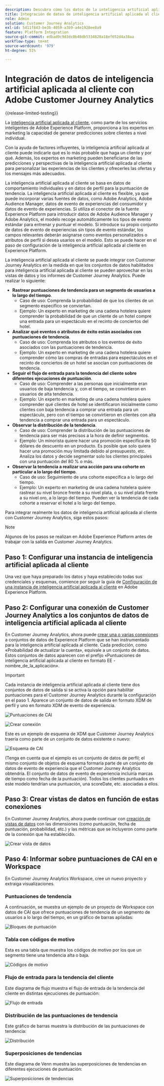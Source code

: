 ```yaml
---
description: Descubra cómo los datos de la inteligencia artificial aplicada al cliente de Adobe Experience Platform se integran con Workspace en Customer Journey Analytics.
title: Integración de datos de inteligencia artificial aplicada al cliente con Customer Journey Analytics
role: Admin
solution: Customer Journey Analytics
exl-id: 5411f843-be3b-4059-a3b9-a4e1928ee8a9
feature: Platform Integration
source-git-commit: edbad9c9d3dc0b48db5334828a18ef652d4a38aa
workflow-type: tm+mt
source-wordcount: '979'
ht-degree: 51%

---
```


# Integración de datos de inteligencia artificial aplicada al cliente con Adobe Customer Journey Analytics

{{release-limited-testing}}

La [inteligencia artificial aplicada al cliente](https://experienceleague.adobe.com/docs/experience-platform/intelligent-services/customer-ai/overview.html?lang=es), como parte de los servicios inteligentes de Adobe Experience Platform, proporciona a los expertos en marketing la capacidad de generar predicciones sobre clientes a nivel individual.

Con la ayuda de factores influyentes, la inteligencia artificial aplicada al cliente puede indicarle qué es lo más probable que haga un cliente y por qué. Además, los expertos en marketing pueden beneficiarse de las predicciones y perspectivas de la inteligencia artificial aplicada al cliente para personalizar las experiencias de los clientes y ofrecerles las ofertas y los mensajes más adecuados.

La inteligencia artificial aplicada al cliente se basa en datos de comportamiento individuales y en datos de perfil para la puntuación de tendencia. La inteligencia artificial aplicada al cliente es flexible, ya que puede incorporar varias fuentes de datos, como Adobe Analytics, Adobe Audience Manager, datos de evento de experiencias del consumidor y datos de evento de experiencias. Si utiliza el conector de la fuente Experience Platform para introducir datos de Adobe Audience Manager y Adobe Analytics, el modelo recoge automáticamente los tipos de evento estándar para entrenar y puntuar el modelo. Si introduce su propio conjunto de datos de evento de experiencias sin tipos de evento estándar, los campos relevantes deberán asignarse como eventos personalizados o atributos de perfil si desea usarlos en el modelo. Esto se puede hacer en el paso de configuración de la inteligencia artificial aplicada al cliente en Experience Platform.

La inteligencia artificial aplicada al cliente se puede integrar con Customer Journey Analytics en la medida en que los conjuntos de datos habilitados para inteligencia artificial aplicada al cliente se pueden aprovechar en las vistas de datos y los informes de Customer Journey Analytics. Puede realizar lo siguiente:

* **Rastrear puntuaciones de tendencia para un segmento de usuarios a lo largo del tiempo**.
   * Caso de uso: Comprenda la probabilidad de que los clientes de un segmento específico se conviertan.
   * Ejemplo: Un experto en marketing de una cadena hotelera quiere comprender la probabilidad de que un cliente de un hotel compre una entrada para un espectáculo en el recinto de conciertos del hotel.
* **Analizar qué eventos o atributos de éxito están asociados con puntuaciones de tendencia**.
   * Caso de uso: Comprenda los atributos o los eventos de éxito asociados con las puntuaciones de tendencia.
   * Ejemplo: Un experto en marketing de una cadena hotelera quiere comprender cómo las compras de entradas para espectáculos en el recinto de conciertos de un hotel se asocian con puntuaciones de tendencia.
* **Seguir el flujo de entrada para la tendencia del cliente sobre diferentes ejecuciones de puntuación**.
   * Caso de uso: Comprender a las personas que inicialmente eran usuarios de baja tendencia y, con el tiempo, se convirtieron en usuarios de alta tendencia.
   * Ejemplo: Un experto en marketing de una cadena hotelera quiere comprender qué clientes de hotel se identificaron inicialmente como clientes con baja tendencia a comprar una entrada para un espectáculo, pero con el tiempo se convirtieron en clientes con alta tendencia a comprar una entrada para un espectáculo.
* **Observar la distribución de la tendencia**.
   * Caso de uso: Comprender la distribución de las puntuaciones de tendencia para ser más precisos a la hora de definir segmentos.
   * Ejemplo: Un minorista quiere hacer una promoción específica de 50 dólares de descuento en un producto. Es posible que solo quiera hacer una promoción muy limitada debido al presupuesto, etc. Analiza los datos y decide segmentar solo los clientes principales con una puntuación del 80 % o más.
* **Observar la tendencia a realizar una acción para una cohorte en particular a lo largo del tiempo**.
   * Caso de uso: Seguimiento de una cohorte específica a lo largo del tiempo.
   * Ejemplo: Un experto en marketing de una cadena hotelera quiere rastrear su nivel bronce frente a su nivel plata, o su nivel plata frente a su nivel oro, a lo largo del tiempo. Pueden ver la tendencia de cada cohorte a reservar el hotel a lo largo del tiempo.

Para integrar realmente los datos de inteligencia artificial aplicada al cliente con Customer Journey Analytics, siga estos pasos:

>[!NOTE]
>
>Algunos de los pasos se realizan en Adobe Experience Platform antes de trabajar con la salida en Customer Journey Analytics.


## Paso 1: Configurar una instancia de inteligencia artificial aplicada al cliente

Una vez que haya preparado los datos y haya establecido todas sus credenciales y esquemas, comience por seguir la guía de [Configuración de una instancia de inteligencia artificial aplicada al cliente](https://experienceleague.adobe.com/docs/experience-platform/intelligent-services/customer-ai/user-guide/configure.html?lang=es) en Adobe Experience Platform.

## Paso 2: Configurar una conexión de Customer Journey Analytics a los conjuntos de datos de inteligencia artificial aplicada al cliente

En Customer Journey Analytics, ahora puede [crear una o varias conexiones](/help/connections/create-connection.md) a conjuntos de datos de Experience Platform que se han instrumentado para la inteligencia artificial aplicada al cliente. Cada predicción, como «Probabilidad de actualizar la cuenta», equivale a un conjunto de datos. Estos conjuntos de datos aparecen con el prefijo «Puntuaciones de inteligencia artificial aplicada al cliente en formato EE - nombre_de_la_aplicación».

>[!IMPORTANT]
>
>Cada instancia de inteligencia artificial aplicada al cliente tiene dos conjuntos de datos de salida si se activa la opción para habilitar puntuaciones para el Customer Journey Analytics durante la configuración en el paso 1. Aparece un conjunto de datos de salida en formato XDM de perfil y uno en formato XDM de evento de experiencia.

![Puntuaciones de CAI](assets/cai-scores.png)

![Crear conexión](assets/create-conn.png)

Este es un ejemplo de esquema de XDM que Customer Journey Analytics traería como parte de un conjunto de datos existente o nuevo:

![Esquema de CAI](assets/cai-schema.png)

(Tenga en cuenta que el ejemplo es un conjunto de datos de perfil; el mismo conjunto de objetos de esquema formaría parte de un conjunto de datos de evento de experiencia que el Customer Journey Analytics obtendría. El conjunto de datos de evento de experiencia incluiría marcas de tiempo como fecha de la puntuación). Todos los clientes puntuados en este modelo tendrían una puntuación, una scoreDate, etc. asociadas a ellos.

## Paso 3: Crear vistas de datos en función de estas conexiones

En Customer Journey Analytics, ahora puede continuar con [creación de vistas de datos](/help/data-views/create-dataview.md) con las dimensiones (como puntuación, fecha de puntuación, probabilidad, etc.) y las métricas que se incluyeron como parte de la conexión que ha establecido.

![Crear vista de datos](assets/create-dataview.png)

## Paso 4: Informar sobre puntuaciones de CAI en e Workspace

En Customer Journey Analytics Workspace, cree un nuevo proyecto y extraiga visualizaciones.

### Puntuaciones de tendencia

A continuación, se muestra un ejemplo de un proyecto de Workspace con datos de CAI que ofrece puntuaciones de tendencia de un segmento de usuarios a lo largo del tiempo, en un gráfico de barras apiladas:

![Bloques de puntuación](assets/workspace-scores.png)

### Tabla con códigos de motivo

Esta es una tabla que muestra los códigos de motivo por los que un segmento tiene una tendencia alta o baja.

![Códigos de motivo](assets/reason-codes.png)

### Flujo de entrada para la tendencia del cliente

Este diagrama de flujo muestra el flujo de entrada de la tendencia del cliente en distintas ejecuciones de puntuación:

![Flujo de entrada](assets/flow.png)

### Distribución de las puntuaciones de tendencia

Este gráfico de barras muestra la distribución de las puntuaciones de tendencia:

![Distribución](assets/distribution.png)

### Superposiciones de tendencias

Este diagrama de Venn muestra las superposiciones de tendencias en diferentes ejecuciones de puntuación:

![Superposiciones de tendencias](assets/venn.png)
